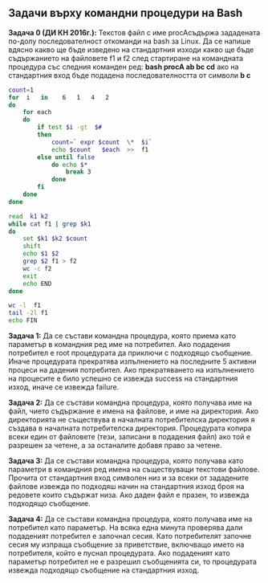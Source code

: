 
## Задачи върху командни процедури на Bash
**Задача 0 (ДИ КН 2016г.):** Текстов файл с име ​procA​ съдържа зададената по-долу последователност откоманди на bash за Linux. Да се напише вдясно какво ще бъде изведено на стандартния изходи какво ще бъде съдържанието на файловете ​f1​ и ​f2 след стартиране на командната процедура със следния команден ред: **bash procA   ab  bc  cd** ако на стандартния вход бъде подадена  последователността от символи   **b  c**
```bash
count=1
for  i   in    6   1   4   2 
do
	for each
	do 
		if test $i -gt  $# 
		then  
			count=` expr $count  \*  $i` 
			echo $count   $each  >>  f1 
		else until false
			do echo $* 
				break 3
			done
		fi
	done
done

read  k1 k2 
while cat f1 | grep $k1
do  
	set $k1 $k2 $count 
	shift 
	echo $1 $2
	grep $2 f1 > f2 
	wc -c f2
	exit
	echo END
done

wc -l  f1
tail -2l f1
echo FIN
```
**Задача 1:** Да се състави командна процедура, която  приема като параметър в командния ред име на потребител. Ако подадения потребител е root процедурата да приключи с подходящо съобщение.
Иначе процедурата прекратява изпълнението на последните 5 активни процеси на дадения потребител. Ако прекратяването на изпълнението на процесите е било успешно се извежда success на стандартния изход, иначе се извежда failure. 

**Задача 2:** Да се състави командна процедура, която получава име на файл, чието съдържание е имена на файлове, и име на директория. Ако директорията не съществува в началната потребителска директория я създава в началната потребителска директория. Процедурата копира всеки един от файловете (тези, записани в подадения файл) ако той е разрешен за четене, а за останалите добавя право за четене. 

**Задача 3:** Да се състави командна процедура, която получава като параметри в командния ред имена на съществуващи текстови файлове. Прочита от стандартния вход символен низ и за всеки от зададените файлове извежда по подходяш начин на стандартния изход броя на редовете които съдържат низа. Ако даден файл е празен, то извежда подходящо съобщение. 

**Задача 4:** Да се състави командна процедура, която получава име на потребител като параметър.
На всяка една минута проверява дали подаденият потребител е започнал сесия. Като потребителят започне сесия му изпраща съобщение за приветствие, включващо името на потребителя, който е пуснал процедурата. Ако подаденият като параметър потребител не е разрешил съобщенията си, то процедурата извежда подходящо съобщение на стандартния изход. 

